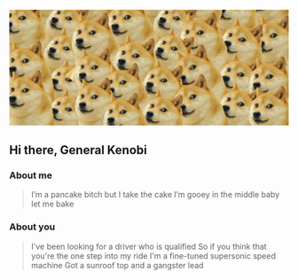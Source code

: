 ![Cover of my profile](https://github.com/CavaiNice/CavaiNice/blob/master/cover_page_gh.jpg)
## Hi there, General Kenobi

### About me
>I’m a pancake bitch but I take the cake
I’m gooey in the middle baby let me bake

### About you
>I've been looking for a driver who is qualified
So if you think that you're the one step into my ride
I'm a fine-tuned supersonic speed machine
Got a sunroof top and a gangster lead


<!--
**CavaiNice/CavaiNice** is a ✨ _special_ ✨ repository because its `README.md` (this file) appears on your GitHub profile.

Here are some ideas to get you started:

- 🔭 I’m currently working on ...
- 🌱 I’m currently learning ...
- 👯 I’m looking to collaborate on ...
- 🤔 I’m looking for help with ...
- 💬 Ask me about ...
- 📫 How to reach me: ...
- 😄 Pronouns: ...
- ⚡ Fun fact: ...
-->
